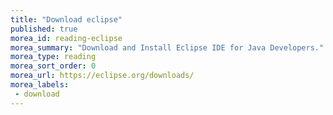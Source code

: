```yaml
---
title: "Download eclipse"
published: true
morea_id: reading-eclipse
morea_summary: "Download and Install Eclipse IDE for Java Developers."
morea_type: reading
morea_sort_order: 0
morea_url: https://eclipse.org/downloads/
morea_labels:
 - download
---
```

